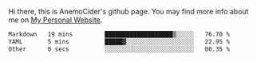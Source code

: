Hi there, this is AnemoCider's github page.
You may find more info about me on <a href="https://anemocider.github.io">My Personal Website</a>.

<!--START_SECTION:waka-->

```txt
Markdown   19 mins         ███████████████████▒░░░░░   76.70 %
YAML       5 mins          █████▓░░░░░░░░░░░░░░░░░░░   22.95 %
Other      0 secs          ░░░░░░░░░░░░░░░░░░░░░░░░░   00.35 %
```

<!--END_SECTION:waka-->

<!--
**AnemoCider/AnemoCider** is a ✨ _special_ ✨ repository because its `README.md` (this file) appears on your GitHub profile.

Here are some ideas to get you started:

- 🔭 I’m currently working on ...
- 🌱 I’m currently learning ...
- 👯 I’m looking to collaborate on ...
- 🤔 I’m looking for help with ...
- 💬 Ask me about ...
- 📫 How to reach me: ...
- 😄 Pronouns: ...
- ⚡ Fun fact: ...
-->
